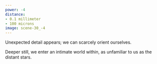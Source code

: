 ```yaml
---
power: -4
distance:
- 0.1 millimeter
- 100 microns
image: scene-30_-4
---
```

Unexpected detail appears; we can scarcely orient ourselves.

Deeper still, we enter an intimate world within, as unfamiliar to us as the distant stars.
